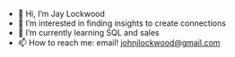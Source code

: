 - 👋 Hi, I’m Jay Lockwood
- 👀 I’m interested in finding insights to create connections
- 🌱 I’m currently learning SQL and sales
- 📫 How to reach me: email!  johnjlockwood@gmail.com

<!---
johnjlockwood/johnjlockwood is a ✨ special ✨ repository because its `README.md` (this file) appears on your GitHub profile.
You can click the Preview link to take a look at your changes.
--->
